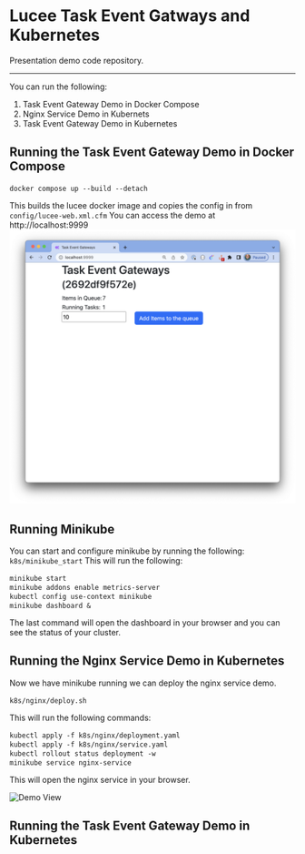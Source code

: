 # Lucee Task Event Gatways and Kubernetes 

Presentation demo code repository.

---
You can run the following:
1. Task Event Gateway Demo in Docker Compose
1. Nginx Service Demo in Kubernets
1. Task Event Gateway Demo in Kubernetes

## Running the Task Event Gateway Demo in Docker Compose
```
docker compose up --build --detach
```
This builds the lucee docker image and copies the config in from `config/lucee-web.xml.cfm`
You can access the demo at http://localhost:9999
![Demo View](assets/compose_demo.png)


## Running Minikube 
You can start and configure minikube by running the following:
```k8s/minikube_start```
This will run the following:
```
minikube start
minikube addons enable metrics-server
kubectl config use-context minikube
minikube dashboard &
```
The last command will open the dashboard in your browser and you can see the status of your cluster. 

## Running the Nginx Service Demo in Kubernetes
Now we have minikube running we can deploy the nginx service demo. 
```
k8s/nginx/deploy.sh
```
This will run the following commands:
```
kubectl apply -f k8s/nginx/deployment.yaml
kubectl apply -f k8s/nginx/service.yaml
kubectl rollout status deployment -w 
minikube service nginx-service
```
This will open the nginx service in your browser.

![Demo View](assets/nginx_demo.png)


## Running the Task Event Gateway Demo in Kubernetes






